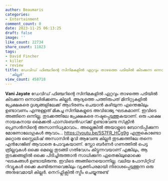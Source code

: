 ```yaml
---
author: Beaumaris
categories:
- Entertainment
comment_count: 0
date: 2023-11-25 06:13:25
draft: false
image: ''
like_count: 22734
share_count: 11823
tags:
- David Fincher
- killer
- review
title: ഡേവിഡ് ഫിഞ്ചറിന്റെ സിനിമകളിൽ ഏറ്റവും താഴത്തെ പടിയിൽ കിടക്കുന്ന ഒന്നായിരിക്കണം
  'കില്ലർ'
view_count: 458718
---
```


**Vani Jayate** ഡേവിഡ് ഫിഞ്ചറിന്റെ സിനിമകളിൽ ഏറ്റവും താഴത്തെ പടിയിൽ കിടക്കുന്ന ഒന്നായിരിക്കണം കില്ലർ. ആദ്യത്തെ പത്തിരുപത് മിനിറ്റുകളിൽ പ്രേക്ഷകരെ ദൃശ്യങ്ങളിലേക്ക് ആഗിരണം ചെയാൻ കഴിയുന്ന എന്തെങ്കിലും ഉണ്ടാവണം എന്നുള്ളത് മികച്ച സിനിമകളുടെ അവിഭാജ്യ ഘടകമാണ്. ഇവിടെ അങ്ങിനെ ഒന്നില്ല. തുടക്കത്തിലേ പ്രേക്ഷകരെ നഷ്ടപ്പെടുത്തുകയാണ്. ഒരു പക്ഷെ നായകനായ മൈക്കൽ ഫാസ്ബെൻഡറ്ക്ക് ഉണ്ടാവേണ്ട സ്‌ക്രീൻ പ്രെസൻസിന്റെ അസാന്നിധ്യമാവാം.. അല്ലെങ്കിൽ അയാളുടെ ബോറടിപ്പിക്കുന്ന മോണോലോഗുകൾ ആവാം... https://youtu.be/5S7FR_HCg9g എന്തുകൊണ്ടോ മറ്റൊരു സ്റ്റൈലിഷ് അസാസിൻ മൂവി ആവേണ്ട കില്ലർ തുടക്കത്തിലേ തന്നെ എൻഗേജിങ് ആവാതെ പോവുകയാണ്. സ്ലോ ബർണർ ഗണത്തിൽ പെട്ട ത്രില്ലറുകൾ ഒക്കെ മെല്ലെ തുടങ്ങി ഗതിവേഗം കിട്ടുന്നവയാണ് എങ്കിലും, ആ തുടക്കങ്ങളിൽ ഒക്കെ പിടിച്ചിരുത്താൻ സാധിക്കുന്ന ഏതെങ്കിലുമൊക്കെ ഘടകങ്ങൾ ഉണ്ടായിരുന്നു. ഇവിടെ അങ്ങിനെയൊന്നില്ല. വലിയ പോസിറ്റിവ് റിവ്യൂകൾ ഒക്കെ കണ്ടിരുന്നവെങ്കിലും വ്യക്തിപരമായി നിരാശപ്പെടുത്തുന്ന ഒരു അനുഭവമായി കില്ലർ. നെറ്ഫ്ലിക്സിൽ സ്ട്രീം ചെയ്യുന്നുണ്ട്